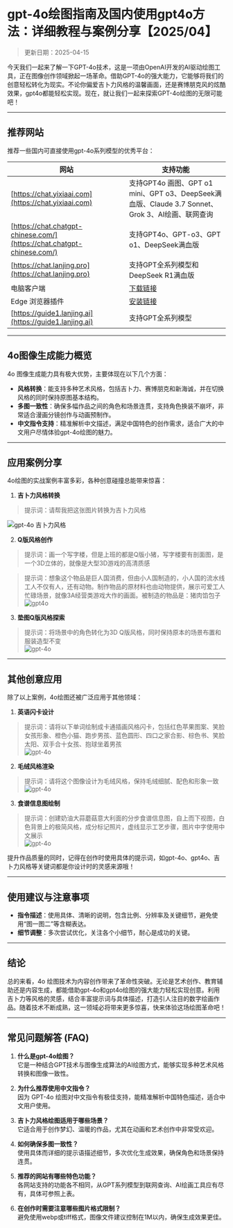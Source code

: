 # **gpt-4o绘图指南及国内使用gpt4o方法：详细教程与案例分享【2025/04】**

> 更新日期：2025-04-15

今天我们一起来了解一下GPT-4o技术，这是一项由OpenAI开发的AI驱动绘图工具，正在图像创作领域掀起一场革命。借助GPT-4o的强大能力，它能够将我们的创意轻松转化为现实。不论你偏爱吉卜力风格的温馨画面，还是赛博朋克风的炫酷效果，gpt4o都能轻松实现。现在，就让我们一起来探索GPT-4o绘图的无限可能吧！

---

## **推荐网站**
推荐一些国内可直接使用gpt-4o系列模型的优秀平台：

| 网站 | 支持功能 |
| --- | --- |
| [https://chat.yixiaai.com](https://chat.yixiaai.com) | 支持GPT4o 画图、GPT o1 mini、GPT o3、DeepSeek满血版、Claude 3.7 Sonnet、Grok 3、AI绘画、联网查询 |
| [https://chat.chatgpt-chinese.com/](https://chat.chatgpt-chinese.com/) | 支持GPT4o、GPT-o3、GPT o1、DeepSeek满血版 |
| [https://chat.lanjing.pro](https://chat.lanjing.pro) | 支持GPT全系列模型和DeepSeek R1满血版 |
| 电脑客户端 | [下载链接](https://chatknow.lify.vip/software/AI%E6%99%BA%E6%85%A7%E5%B2%9B_1.0.1_x64_zh-CN.zip) |
| Edge 浏览器插件 | [安装链接](https://microsoftedge.microsoft.com/addons/detail/chatgpt%E4%B8%AD%E6%96%87%E7%89%88%EF%BC%88%E4%B8%AD%E6%96%87%E7%95%8C%E9%9D%A2%E3%80%81%E5%AF%B9%E8%AF%9D%E3%80%81%E5%86%99%E4%BD%9C%E3%80%81%E7%BB%98%E7%94%BB/lmlenkgcieicbnpobkhmpcgmamahahil) |
| [https://guide1.lanjing.ai](https://guide1.lanjing.ai) | 支持GPT全系列模型 |

---

## **4o图像生成能力概览**
4o 图像生成能力具有极大优势，主要体现在以下几个方面：
- **风格转换**：能支持多种艺术风格，包括吉卜力、赛博朋克和新海诚，并在切换风格的同时保持原图基本结构。
- **多图一致性**：确保多幅作品之间的角色和场景连贯，支持角色换装不崩坏，非常适合漫画分镜创作与动画预制作。
- **中文指令支持**：精准解析中文描述，满足中国特色的创作需求，适合广大的中文用户尽情体验gpt-4o绘图的魅力。

---

## **应用案例分享**
4o绘图的实战案例丰富多彩，各种创意碰撞总能带来惊喜：
1. **吉卜力风格转换**  
  > 提示词：请帮我把这张图片转换为吉卜力风格   
  
![gpt-4o 吉卜力风格](https://files.mdnice.com/user/75077/c2b539cf-4307-4bd5-aed4-9ba7e67dc9e1.png)


2. **Q版风格创作**  
  > 提示词：画一个写字楼，但是上班的都是Q版小猪，写字楼要有剖面图，是一个3D立体的，就像是大型3D游戏的高清质感  

  > 提示词：想象这个物品是巨人国消费，但由小人国制造的，小人国的流水线工人不仅有人，还有动物。制作物品的原材料也由动物提供，展示可爱工人忙碌场景，就像3A经营类游戏大作的画面。被制造的物品是：猪肉馅包子  
![gpt4o](https://github.com/user-attachments/assets/5793826f-df4b-4b4a-9dd2-48a0bc42feab)

3. **垫图Q版风格探索**  
  > 提示词：将场景中的角色转化为3D Q版风格，同时保持原本的场景布置和服装造型不变  
![gpt-4o](https://github.com/user-attachments/assets/46017ae7-1c23-4d4b-905d-d703c6a9b8b6)

---

## **其他创意应用**
除了以上案例，4o绘图还被广泛应用于其他领域：
1. **英语闪卡设计**  
  > 提示词：请将以下单词绘制成卡通插画风格闪卡，包括红色苹果图案、笑脸女孩形象、橙色小猫、跑步男孩、蓝色圆形、四口之家合影、棕色书、笑脸太阳、双手合十女孩、抱球坐着男孩  
![gpt-4o](https://github.com/user-attachments/assets/637c7988-7494-4e99-89c3-dd50d41d7fbc)

2. **毛绒风格渲染**  
  > 提示词：请将这个图像设计为毛绒风格，保持毛绒细腻、配色和形象一致  
![gpt-4o](https://github.com/user-attachments/assets/5e57acc4-7e45-4f1e-9f9c-1834eb0783c8)

3. **食谱信息图绘制**  
  > 提示词：创建奶油大蒜蘑菇意大利面的分步食谱信息图，自上而下视图，白色背景上的极简风格，成分标记照片，虚线显示工艺步骤，图片中字使用中文展示  
![gpt-4o](https://github.com/user-attachments/assets/c9b2c691-59a2-4018-9def-5e149de20de9)

提升作品质量的同时，记得在创作时使用具体的提示词，如gpt-4o、gpt4o、吉卜力风格等关键词都是你设计时的灵感来源哦！

---

## **使用建议与注意事项**
- **指令描述**：使用具体、清晰的说明，包含比例、分辨率及关键细节，避免使用“图一图二”等含糊表达。
- **细节调整**：多次尝试优化，关注各个小细节，耐心是成功的关键。

---

## **结论**
总的来看，4o 绘图技术为内容创作带来了革命性突破。无论是艺术创作、教育辅助还是内容生成，都能借助gpt-4o和gpt4o绘图的强大能力轻松实现创意。利用吉卜力等风格的灵感，结合丰富提示词与具体描述，打造引人注目的数字绘画作品。随着技术不断成熟，这一领域必将带来更多惊喜，快来体验这场绘图革命吧！

---

## **常见问题解答 (FAQ)**
1. **什么是gpt-4o绘图？**  
   它是一种结合GPT技术与图像生成算法的AI绘图方式，能够实现多种艺术风格转换和图像一致性。

2. **为什么推荐使用中文指令？**  
   因为 GPT-4o 绘图对中文指令有极佳支持，能精准解析中国特色描述，适合中文用户使用。

3. **吉卜力风格绘图适用于哪些场景？**  
   它适合用于创作梦幻、温暖的作品，尤其在动画和艺术创作中非常受欢迎。

4. **如何确保多图一致性？**  
   使用具体而详细的提示语描述细节，多次优化生成效果，确保角色和场景保持连贯。

5. **推荐的网站有哪些特色功能？**  
   各网站支持的功能各不相同，从GPT系列模型到联网查询、AI绘画工具应有尽有，具体可参照上表。

6. **在创作时需要注意哪些图片格式限制？**  
   避免使用webp或tiff格式，图像文件建议控制在1M以内，确保生成效果更佳。
